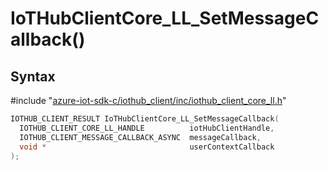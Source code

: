 # IoTHubClientCore_LL_SetMessageCallback()

## Syntax

\#include "[azure-iot-sdk-c/iothub_client/inc/iothub_client_core_ll.h](../iot-c-ref-iothub-client-core-ll-h.md)"  
```C
IOTHUB_CLIENT_RESULT IoTHubClientCore_LL_SetMessageCallback(
  IOTHUB_CLIENT_CORE_LL_HANDLE          iotHubClientHandle,
  IOTHUB_CLIENT_MESSAGE_CALLBACK_ASYNC  messageCallback,
  void *                                userContextCallback
);
```

